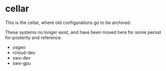 # cellar

This is the cellar, where old configurations go to be archived.

These systems no longer exist, and have been moved here for some period for posterity and reference.

- osgeo
- rcloud-dev
- swx-dev
- swx-gpu

